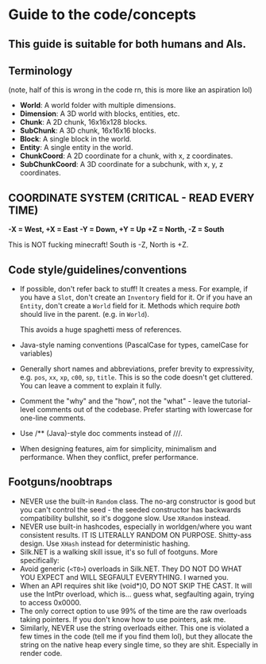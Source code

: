 # Guide to the code/concepts

## This guide is suitable for both humans and AIs.

## Terminology
(note, half of this is wrong in the code rn, this is more like an aspiration lol)

- **World**: A world folder with multiple dimensions.
- **Dimension**: A 3D world with blocks, entities, etc.
- **Chunk**: A 2D chunk, 16x16x128 blocks.
- **SubChunk**: A 3D chunk, 16x16x16 blocks.
- **Block**: A single block in the world.
- **Entity**: A single entity in the world.
- **ChunkCoord**: A 2D coordinate for a chunk, with x, z coordinates.
- **SubChunkCoord**: A 3D coordinate for a subchunk, with x, y, z coordinates.

## COORDINATE SYSTEM (CRITICAL - READ EVERY TIME)
**-X = West, +X = East**
**-Y = Down, +Y = Up**
**+Z = North, -Z = South**

This is NOT fucking minecraft! South is -Z, North is +Z.


## Code style/guidelines/conventions

- If possible, don't refer back to stuff! It creates a mess. For example, if you have a `Slot`, don't create an `Inventory` field for it. 
Or if you have an `Entity`, don't create a `World` field for it. Methods which require *both* should live in the parent. (e.g. in `World`).

  This avoids a huge spaghetti mess of references.
- Java-style naming conventions (PascalCase for types, camelCase for variables)
- Generally short names and abbreviations, prefer brevity to expressivity, e.g. `pos`, `xx`, `xp`, `c00`, `sp`, `title`. This is so the code doesn't get cluttered. You can leave a comment to explain it fully.
- Comment the "why" and the "how", not the "what" - leave the tutorial-level comments out of the codebase. Prefer starting with lowercase for one-line comments.
- Use /** (Java)-style doc comments instead of ///.
- When designing features, aim for simplicity, minimalism and performance. When they conflict, prefer performance.


## Footguns/noobtraps
- NEVER use the built-in `Random` class. The no-arg constructor is good but you can't control the seed -
the seeded constructor has backwards compatibility bullshit, so it's doggone slow. Use `XRandom` instead.
- NEVER use built-in hashcodes, especially in worldgen/where you want consistent results. IT IS LITERALLY RANDOM ON PURPOSE.
Shitty-ass design. Use `XHash` instead for deterministic hashing.
- Silk.NET is a walking skill issue, it's so full of footguns. More specifically:
- Avoid generic (`<T0>`) overloads in Silk.NET. They DO NOT DO WHAT YOU EXPECT and WILL SEGFAULT EVERYTHING. I warned you.
- When an API requires shit like (void*)0, DO NOT SKIP THE CAST. It will use the IntPtr overload, which is... guess what, segfaulting again, trying to access 0x0000.
- The only correct option to use 99% of the time are the raw overloads taking pointers. If you don't know how to use pointers, ask me.
- Similarly, NEVER use the string overloads either. This one is violated a few times in the code (tell me if you find them lol), but they allocate the string on the native heap every single time, so they are shit.
Especially in render code.
